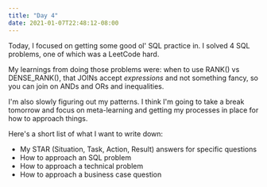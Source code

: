 ```yaml
---
title: "Day 4"
date: 2021-01-07T22:48:12-08:00
---
```


Today, I focused on getting some good ol' SQL practice in. I solved 4 SQL problems, one of which was a LeetCode hard.

My learnings from doing those problems were: when to use RANK() vs DENSE_RANK(), that JOINs accept *expressions* and not something fancy, so you can join on ANDs and ORs and inequalities.

I'm also slowly figuring out my patterns. I think I'm going to take a break tomorrow and focus on meta-learning and getting my processes in place for how to approach things.

Here's a short list of what I want to write down:
* My STAR (Situation, Task, Action, Result) answers for specific questions
* How to approach an SQL problem
* How to approach a technical problem
* How to approach a business case question